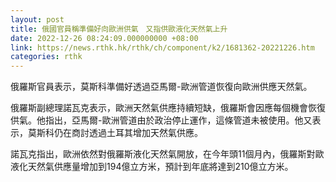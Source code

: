```yaml
---
layout: post
title: 俄國官員稱準備好向歐洲供氣　又指供歐液化天然氣上升
date: 2022-12-26 08:24:09.000000000 +08:00
link: https://news.rthk.hk/rthk/ch/component/k2/1681362-20221226.htm
categories: rthk
---
```


俄羅斯官員表示，莫斯科準備好透過亞馬爾-歐洲管道恢復向歐洲供應天然氣。

俄羅斯副總理諾瓦克表示，歐洲天然氣供應持續短缺，俄羅斯會因應每個機會恢復供氣。他指出，亞馬爾-歐洲管道由於政治停止運作，這條管道未被使用。他又表示，莫斯科仍在商討透過土耳其增加天然氣供應。

諾瓦克指出，歐洲依然對俄羅斯液化天然氣開放，在今年頭11個月內，俄羅斯對歐液化天然氣供應量增加到194億立方米，預計到年底將達到210億立方米。
